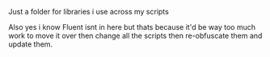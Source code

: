 Just a folder for libraries i use across my scripts

Also yes i know Fluent isnt in here but thats because it'd be way too much work to move it over then change all the scripts then re-obfuscate them and update them.
